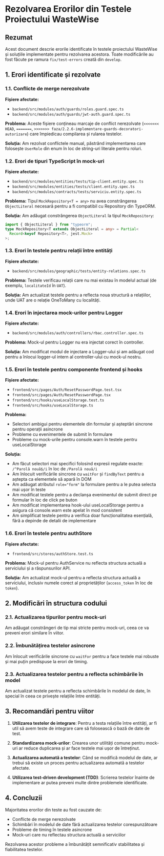 # Rezolvarea Erorilor din Testele Proiectului WasteWise

## Rezumat

Acest document descrie erorile identificate în testele proiectului WasteWise și soluțiile implementate pentru rezolvarea acestora. Toate modificările au fost făcute pe ramura `fix/test-errors` creată din `develop`.

## 1. Erori identificate și rezolvate

### 1.1. Conflicte de merge nerezolvate

**Fișiere afectate:**

- `backend/src/modules/auth/guards/roles.guard.spec.ts`
- `backend/src/modules/auth/guards/jwt-auth.guard.spec.ts`

**Problema:**
Aceste fișiere conțineau marcaje de conflict nerezolvate (`<<<<<<< HEAD`, `=======`, `>>>>>>> faza/2.2.6-implementare-guards-decoratori-autorizare`) care împiedicau compilarea și rularea testelor.

**Soluția:**
Am rezolvat conflictele manual, păstrând implementarea care folosește `UserRole` din enum în loc de string-uri literale pentru roluri.

### 1.2. Erori de tipuri TypeScript în mock-uri

**Fișiere afectate:**

- `backend/src/modules/entities/tests/tip-client.entity.spec.ts`
- `backend/src/modules/entities/tests/client.entity.spec.ts`
- `backend/src/modules/contracts/tests/serviciu.entity.spec.ts`

**Problema:**
Tipul `MockRepository<T = any>` nu avea constrângerea `ObjectLiteral` necesară pentru a fi compatibil cu Repository din TypeORM.

**Soluția:**
Am adăugat constrângerea `ObjectLiteral` la tipul `MockRepository`:

```typescript
import { ObjectLiteral } from "typeorm";
type MockRepository<T extends ObjectLiteral = any> = Partial<
  Record<keyof Repository<T>, jest.Mock>
>;
```

### 1.3. Erori în testele pentru relații între entități

**Fișiere afectate:**

- `backend/src/modules/geographic/tests/entity-relations.spec.ts`

**Problema:**
Testele verificau relații care nu mai existau în modelul actual (de exemplu, `localitateId` în `UAT`).

**Soluția:**
Am actualizat testele pentru a reflecta noua structură a relațiilor, unde UAT are o relație OneToMany cu localități.

### 1.4. Erori în injectarea mock-urilor pentru Logger

**Fișiere afectate:**

- `backend/src/modules/auth/controllers/rbac.controller.spec.ts`

**Problema:**
Mock-ul pentru Logger nu era injectat corect în controller.

**Soluția:**
Am modificat modul de injectare a Logger-ului și am adăugat cod pentru a înlocui logger-ul intern al controller-ului cu mock-ul nostru.

### 1.5. Erori în testele pentru componente frontend și hooks

**Fișiere afectate:**

- `frontend/src/pages/Auth/ResetPasswordPage.test.tsx`
- `frontend/src/pages/Auth/ResetPasswordPage.tsx`
- `frontend/src/hooks/useLocalStorage.test.ts`
- `frontend/src/hooks/useLocalStorage.ts`

**Problema:**

- Selectori ambigui pentru elementele din formular și așteptări sincrone pentru operații asincrone
- Probleme cu evenimentele de submit în formulare
- Probleme cu mock-urile pentru console.warn în testele pentru useLocalStorage

**Soluția:**

- Am făcut selectori mai specifici folosind expresii regulate exacte: `/^Parolă nouă$/i` în loc de `/Parolă nouă/i`
- Am înlocuit verificările sincrone cu `waitFor` și `findByText` pentru a aștepta ca elementele să apară în DOM
- Am adăugat atributul `role="form"` la formulare pentru a le putea selecta mai ușor în teste
- Am modificat testele pentru a declanșa evenimentul de submit direct pe formular în loc de click pe buton
- Am modificat implementarea hook-ului useLocalStorage pentru a asigura că console.warn este apelat în mod consistent
- Am simplificat testele pentru a verifica doar funcționalitatea esențială, fără a depinde de detalii de implementare

### 1.6. Erori în testele pentru authStore

**Fișiere afectate:**

- `frontend/src/stores/authStore.test.ts`

**Problema:**
Mock-ul pentru AuthService nu reflecta structura actuală a serviciului și a răspunsurilor API.

**Soluția:**
Am actualizat mock-ul pentru a reflecta structura actuală a serviciului, inclusiv numele corect al proprietăților (`access_token` în loc de `token`).

## 2. Modificări în structura codului

### 2.1. Actualizarea tipurilor pentru mock-uri

Am adăugat constrângeri de tip mai stricte pentru mock-uri, ceea ce va preveni erori similare în viitor.

### 2.2. Îmbunătățirea testelor asincrone

Am înlocuit verificările sincrone cu `waitFor` pentru a face testele mai robuste și mai puțin predispuse la erori de timing.

### 2.3. Actualizarea testelor pentru a reflecta schimbările în model

Am actualizat testele pentru a reflecta schimbările în modelul de date, în special în ceea ce privește relațiile între entități.

## 3. Recomandări pentru viitor

1. **Utilizarea testelor de integrare**: Pentru a testa relațiile între entități, ar fi util să avem teste de integrare care să folosească o bază de date de test.

2. **Standardizarea mock-urilor**: Crearea unor utilități comune pentru mock-uri ar reduce duplicarea și ar face testele mai ușor de întreținut.

3. **Actualizarea automată a testelor**: Când se modifică modelul de date, ar trebui să existe un proces pentru actualizarea automată a testelor afectate.

4. **Utilizarea test-driven development (TDD)**: Scrierea testelor înainte de implementare ar putea preveni multe dintre problemele identificate.

## 4. Concluzii

Majoritatea erorilor din teste au fost cauzate de:

- Conflicte de merge nerezolvate
- Schimbări în modelul de date fără actualizarea testelor corespunzătoare
- Probleme de timing în testele asincrone
- Mock-uri care nu reflectau structura actuală a serviciilor

Rezolvarea acestor probleme a îmbunătățit semnificativ stabilitatea și fiabilitatea testelor.
